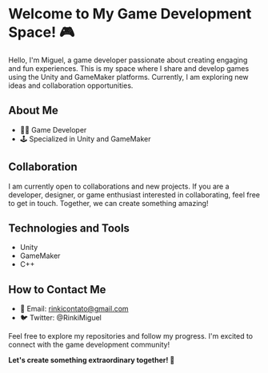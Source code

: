 # Welcome to My Game Development Space! 🎮

Hello, I'm Miguel, a game developer passionate about creating engaging and fun experiences. This is my space where I share and develop games using the Unity and GameMaker platforms. Currently, I am exploring new ideas and collaboration opportunities.

## About Me

- 👨‍💻 Game Developer
- 🕹️ Specialized in Unity and GameMaker

## Collaboration

I am currently open to collaborations and new projects. If you are a developer, designer, or game enthusiast interested in collaborating, feel free to get in touch. Together, we can create something amazing!

## Technologies and Tools

- Unity
- GameMaker
- C++

## How to Contact Me

- 📧 Email: rinkicontato@gmail.com
- 🐦 Twitter: @RinkiMiguel

Feel free to explore my repositories and follow my progress. I'm excited to connect with the game development community!

**Let's create something extraordinary together! 🚀**
